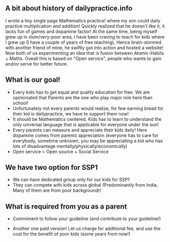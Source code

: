## A bit about history of dailypractice.info

I wrote a tiny single page Mathematics practice! where my son could daily practice multiplication and addition! Quickly realized that he doesn't like it, it lacks fun of games and dopamine factor! At the same time, being myself grew up in slum/very-poor area, I have been craving to teach for kids where I grew up (I have a couple of years of free teaching), Hence brain-stormed with another friend of mine, he swiftly got into action and hosted a website! Now both of us experimenting an idea that is fusion between Atomic-Habits + Maths. Oveall this is based on "Open service", people who wants to gain and/or serve for better future.

## What is our goal!

* Every kids has to get equal and quality education for free. We are opinionated that Parents are the one who play major role here than school!
* Unfortunately not every parents would realize, for few earning bread for their kid is dailypractice, we have to support them now!
* It should be Mathematics centered. Kids has to learn to understand the only universal language that is applicable for everyone under the sun!
* Every parents can measure and appreciate their kids daily! Here dopamine comes from parents appreciation (everyone has to care for everybody, sometime unknown, you may be appreciating a kid who has lots of disadvantage mentally/physically/economically)
* Open service = Open source + Social Service


## We have two option for SSP1

* We can have dedicated group only for our kids for SSP1
* They can compete with kids across global (Predominantly from India, Many of them are from poor background)!


## What is required from you as a parent

* Commiment to follow your guideline (and contribute to your guideline!)


* Another one paid version! Let us charge for additional fee, and use the cost for the benefit of poor kids (some years from now!)


